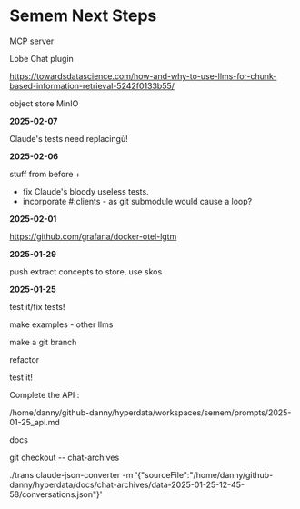 # Semem Next Steps

MCP server

Lobe Chat plugin

https://towardsdatascience.com/how-and-why-to-use-llms-for-chunk-based-information-retrieval-5242f0133b55/

object store MinIO


**2025-02-07**

Claude's tests need replacingù!

**2025-02-06**

stuff from before +

* fix Claude's bloody useless tests.
* incorporate #:clients - as git submodule would cause a loop?

**2025-02-01**

https://github.com/grafana/docker-otel-lgtm

**2025-01-29**

push extract concepts to store, use skos

**2025-01-25**

test it/fix tests!

make examples - other llms

make a git branch

refactor

test it!

Complete the API :

/home/danny/github-danny/hyperdata/workspaces/semem/prompts/2025-01-25_api.md

docs

git checkout -- chat-archives

./trans claude-json-converter -m '{"sourceFile":"/home/danny/github-danny/hyperdata/docs/chat-archives/data-2025-01-25-12-45-58/conversations.json"}'
